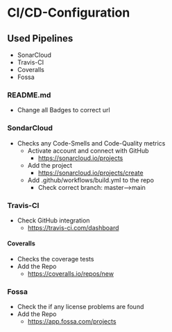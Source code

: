 # CI/CD-Configuration

## Used Pipelines

- SonarCloud
- Travis-CI
- Coveralls
- Fossa

### README.md
- Change all Badges to correct url

### SondarCloud
- Checks any Code-Smells and Code-Quality metrics
    - Activate account and connect with GitHub
        - https://sonarcloud.io/projects
    - Add the project
        - https://sonarcloud.io/projects/create
    - Add .github/workflows/build.yml to the repo
        - Check correct branch: master-->main

### Travis-CI
- Check GitHub integration
    - https://travis-ci.com/dashboard

#### Coveralls
- Checks the coverage tests
- Add the Repo
    - https://coveralls.io/repos/new

### Fossa
- Check the if any license problems are found
- Add the Repo
  - https://app.fossa.com/projects